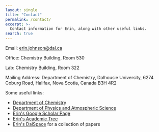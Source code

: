 ```yaml
---
layout: single
title: "Contact"
permalink: /contact/
excerpt: >-
  Contact information for Erin, along with other useful links.
search: true
---
```


Email: erin.johnson@dal.ca

Office: Chemistry Building, Room 530

Lab: Chemistry Building, Room 322

Mailing Address: Department of Chemistry, Dalhousie University, 6274 Coburg Road,
Halifax, Nova Scotia, Canada B3H 4R2

  Some useful links:
  * [Department of Chemistry](https://chem.dal.ca)
  * [Department of Physics and Atmospheric Science](https://physics.dal.ca)
  * [Erin's Google Scholar Page](https://scholar.google.ca/citations?user=57ER3oQAAAAJ&hl=en)
  * [Erin's Academic Tree](https://academictree.org/chemistry/tree.php?pid=796420)
  * [Erin's DalSpace](https://hdl.handle.net/10222/75136) for a collection of papers

